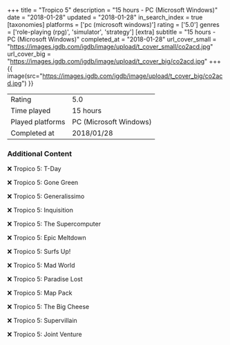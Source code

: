 +++
title = "Tropico 5"
description = "15 hours - PC (Microsoft Windows)"
date = "2018-01-28"
updated = "2018-01-28"
in_search_index = true
[taxonomies]
platforms = ['pc (microsoft windows)']
rating = ['5.0']
genres = ['role-playing (rpg)', 'simulator', 'strategy']
[extra]
subtitle = "15 hours - PC (Microsoft Windows)"
completed_at = "2018-01-28"
url_cover_small = "https://images.igdb.com/igdb/image/upload/t_cover_small/co2acd.jpg"
url_cover_big = "https://images.igdb.com/igdb/image/upload/t_cover_big/co2acd.jpg"
+++
{{ image(src="https://images.igdb.com/igdb/image/upload/t_cover_big/co2acd.jpg") }}

|              |            |
| ------------ | ---------- |
| Rating       | 5.0 |
| Time played  | 15 hours |
| Played platforms    | PC (Microsoft Windows) |
| Completed at | 2018/01/28 |



### Additional Content


❌ Tropico 5: T-Day

❌ Tropico 5: Gone Green

❌ Tropico 5: Generalissimo

❌ Tropico 5: Inquisition

❌ Tropico 5: The Supercomputer

❌ Tropico 5: Epic Meltdown

❌ Tropico 5: Surfs Up!

❌ Tropico 5: Mad World

❌ Tropico 5: Paradise Lost

❌ Tropico 5: Map Pack

❌ Tropico 5: The Big Cheese

❌ Tropico 5: Supervillain

❌ Tropico 5: Joint Venture
